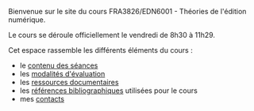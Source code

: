 


Bienvenue sur le site du cours FRA3826/EDN6001 - Théories de l'édition numérique. 

Le cours se déroule officiellement le vendredi de 8h30 à 11h29. 

<!--Le plan du cours (le vrai, le bon) est disponible [ici](https://mmellet.github.io/fra3826_2021/FRA3826_2021.pdf)-->

Cet espace rassemble les différents éléments du cours : 

- le [contenu des séances](seances)
- les [modalités d'évaluation](modalites)
- les [ressources documentaires](documentation)
- les [références bibliographiques](https://www.zotero.org/groups/4276254/fra3826-a2021/library) utilisées pour le cours
- mes [contacts](contact)

<!--Il vous est possible d'imprimer le contenu des pages en cliquant sur "print".--> 